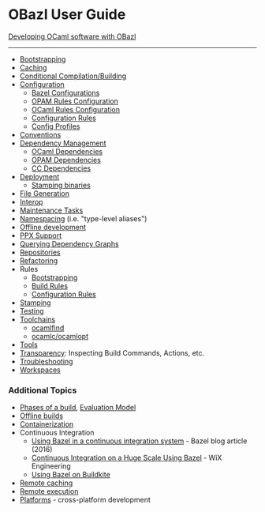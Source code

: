 OBazl User Guide
================

[Developing OCaml software with OBazl](development.md)

------------------------------------------------------------------------

-   [Bootstrapping](bootstrap.md)
-   [Caching](caching.md)
-   [Conditional Compilation/Building](conditional.md)
-   [Configuration](configuration.md)
    -   [Bazel Configurations](configuration.md#bazel)
    -   [OPAM Rules Configuration](configuration.md#opamconfig)
    -   [OCaml Rules Configuration](configuration.md#ocamlconfig)
    -   [Configuration Rules](configrules.md)
    -   [Config Profiles](configprofiles.md)
-   [Conventions](conventions.md)
-   [Dependency Management](depmgmt.md)
    -   [OCaml Dependencies](dependencies_ocaml.md)
    -   [OPAM Dependencies](dependencies_opam.md)
    -   [CC Dependencies](dependencies_cc.md)
-   [Deployment](deployment.md)
    -   [Stamping binaries](stamping.md)
-   [File Generation](filegen.md)
-   [Interop](interop.md)
-   [Maintenance Tasks](maintenance.md)
-   [Namespacing](namespacing.md) (i.e. "type-level aliases")
-   [Offline development](offline.md)
-   [PPX Support](ppx.md)
-   [Querying Dependency Graphs](querying.md)
-   [Repositories](workspaces.md)
-   [Refactoring](refactoring.md)
-   Rules
    -   [Bootstrapping](bootstrap.md#rules)
    -   [Build Rules](build_rules.md)
    -   [Configuration Rules](configrules.md)
-   [Stamping](stamping.md)
-   [Testing](testing.md)
-   [Toolchains](toolchains.md)
    -   [ocamlfind](toochains.md#ocamlfind)
    -   [ocamlc/ocamlopt](toochains.md#ocamlc)
-   [Tools](tools.md)
-   [Transparency](transparency.md): Inspecting Build Commands, Actions,
    etc.
-   [Troubleshooting](troubleshooting.md)
-   [Workspaces](workspaces.md)

### Additional Topics

-   [Phases of a
    build](https://docs.bazel.build/versions/master/guide.html#phases-of-a-build),
    [Evaluation
    Model](https://docs.bazel.build/versions/master/skylark/concepts.html#evaluation-model)
-   [Offline
    builds](https://docs.bazel.build/versions/master/external.html#offline-builds)
-   [Containerization](https://github.com/bazelbuild/rules_docker)
-   Continuous Integration
    -   [Using Bazel in a continuous integration
        system](https://blog.bazel.build/2016/01/27/continuous-integration.html) -
        Bazel blog article (2016)
    -   [Continuous Integration on a Huge Scale Using
        Bazel](https://www.wix.engineering/post/continuous-integration-on-a-mammoth-scale-using-bazel) -
        WiX Engineering
    -   [Using Bazel on
        Buildkite](https://buildkite.com/docs/tutorials/bazel)
-   [Remote
    caching](https://docs.bazel.build/versions/master/remote-caching.html)
-   [Remote
    execution](https://docs.bazel.build/versions/master/remote-execution.html)
-   [Platforms](https://docs.bazel.build/versions/master/platforms.html) -
    cross-platform development
